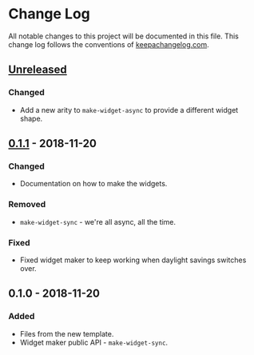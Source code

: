 # Change Log
All notable changes to this project will be documented in this file. This change log follows the conventions of [keepachangelog.com](http://keepachangelog.com/).

## [Unreleased]
### Changed
- Add a new arity to `make-widget-async` to provide a different widget shape.

## [0.1.1] - 2018-11-20
### Changed
- Documentation on how to make the widgets.

### Removed
- `make-widget-sync` - we're all async, all the time.

### Fixed
- Fixed widget maker to keep working when daylight savings switches over.

## 0.1.0 - 2018-11-20
### Added
- Files from the new template.
- Widget maker public API - `make-widget-sync`.

[Unreleased]: https://github.com/your-name/irclojure/compare/0.1.1...HEAD
[0.1.1]: https://github.com/your-name/irclojure/compare/0.1.0...0.1.1
